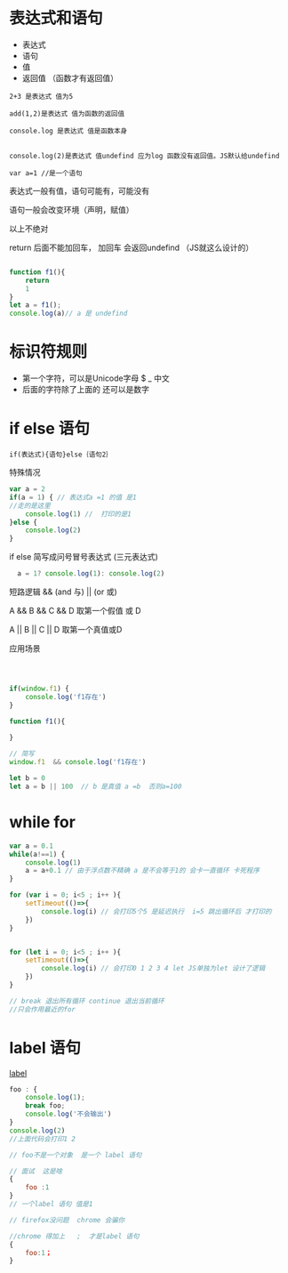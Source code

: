 # 表达式和语句

* 表达式
* 语句
* 值
* 返回值 （函数才有返回值）

```
2+3 是表达式 值为5

add(1,2)是表达式 值为函数的返回值

console.log 是表达式 值是函数本身


console.log(2)是表达式 值undefind 应为log 函数没有返回值。JS默认给undefind

```

`var a=1 //是一个语句`


表达式一般有值，语句可能有，可能没有

语句一般会改变环境（声明，赋值）

以上不绝对



return 后面不能加回车，  加回车 会返回undefind （JS就这么设计的）

```javascript

function f1(){
    return 
    1
}
let a = f1(); 
console.log(a)// a 是 undefind 

```

# 标识符规则

* 第一个字符，可以是Unicode字母 $ _ 中文
* 后面的字符除了上面的  还可以是数字

# if else 语句

```
if(表达式){语句}else｛语句2｝
```

特殊情况

```javascript
var a = 2 
if(a = 1) { // 表达式a =1 的值 是1 
//走的是这里
    console.log(1) //  打印的是1 
}else {
    console.log(2)
}

```

if else 简写成问号冒号表达式 (三元表达式)

```javascript
  a = 1? console.log(1): console.log(2)  
```

短路逻辑 && (and 与)  || (or 或)

A && B && C && D 取第一个假值 或 D

A || B || C || D 取第一个真值或D 

应用场景

```javascript



if(window.f1) {
    console.log('f1存在')
}

function f1(){
    
}

// 简写
window.f1  && console.log('f1存在')

let b = 0
let a = b || 100  // b 是真值 a =b  否则a=100
```

# while for 

```javascript
var a = 0.1 
while(a!==1) {
    console.log(1)
    a = a+0.1 // 由于浮点数不精确 a 是不会等于1的 会卡一直循环 卡死程序
}

for (var i = 0; i<5 ; i++ ){
    setTimeout(()=>{
        console.log(i) // 会打印5个5 是延迟执行  i=5 跳出循环后 才打印的 
    })
}


for (let i = 0; i<5 ; i++ ){
    setTimeout(()=>{
        console.log(i) // 会打印0 1 2 3 4 let JS单独为let 设计了逻辑
    })
}

// break 退出所有循环 continue 退出当前循环
//只会作用最近的for 

```

# label 语句

[label](https://developer.mozilla.org/zh-CN/docs/Web/JavaScript/Reference/Statements/label)

```javascript
foo : {
    console.log(1);
    break foo;
    console.log('不会输出')
}
console.log(2)
//上面代码会打印1 2

// foo不是一个对象  是一个 label 语句 

// 面试  这是啥
{
    foo :1 
}
// 一个label 语句 值是1

// firefox没问题  chrome 会骗你

//chrome 得加上   ;  才是label 语句
{
    foo:1；
}

```

